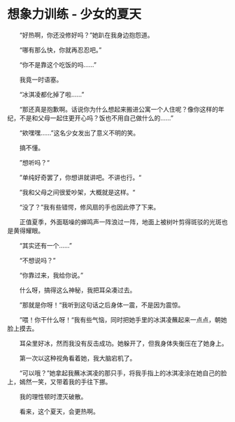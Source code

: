 # 想象力训练 - 少女的夏天

　　“好热啊，你还没修好吗？”她趴在我身边抱怨道。

　　“哪有那么快，你就再忍忍吧。”

　　“你不是靠这个吃饭的吗……”

　　我竟一时语塞。

　　“冰淇凌都化掉了啦……”

　　“那还真是抱歉啊。话说你为什么想起来搬进公寓一个人住呢？像你这样的年纪，不是和父母一起住更开心吗？饭也不用自己做什么的……”

　　“欸嘿嘿……”这名少女发出了意义不明的笑。

　　搞不懂。

　　”想听吗？“

　　”单纯好奇罢了，你想讲就讲吧。不讲也行。“

　　”我和父母之间很爱吵架，大概就是这样。“

　　“没了？”我有些错愕，修风扇的手也因此停了下来。

　　正值夏季，外面聒噪的蝉鸣声一阵浪过一阵，地面上被树叶剪得斑驳的光斑也是黄得耀眼。

　　“其实还有一个……”

　　“不想说吗？”

　　“你靠过来，我给你说。”

　　什么呀，搞得这么神秘，我把耳朵凑过去。

　　”那就是你呀！“我听到这句话之后身体一震，不是因为震惊。

　　”喂！你干什么呀！“我有些气恼，同时把她手里的冰淇凌蘸起来一点点，朝她脸上摸去。

　　耳朵里好冰，然而我没有反击成功。她躲开了，但我身体失衡压在了她身上。

　　第一次以这种视角看着她，我大脑宕机了。

　　“可以哦？”她拿起我蘸冰淇凌的那只手，将我手指上的冰淇凌涂在她自己的脸上，嫣然一笑，又带着我的手往下挪。

　　我的理性顿时湮灭破散。



　　看来，这个夏天，会更热啊。



